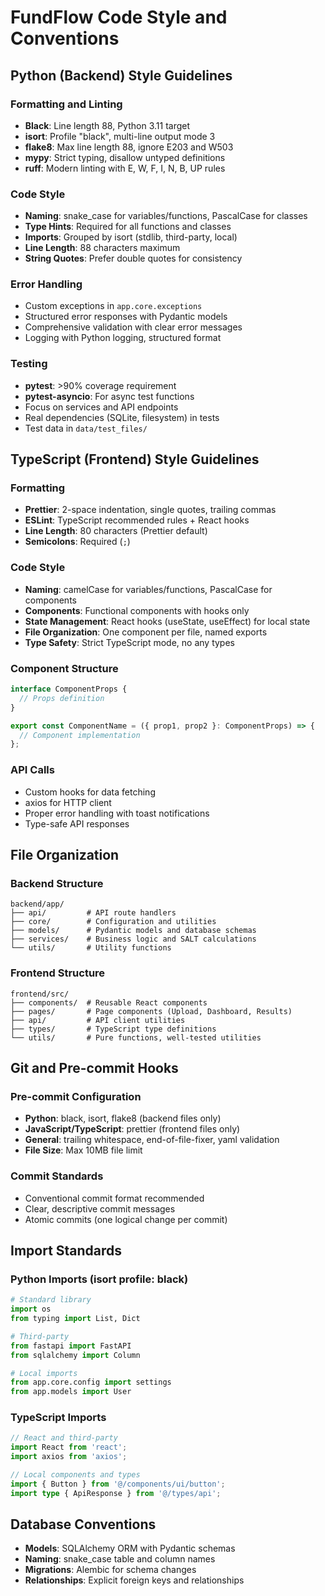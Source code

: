 # FundFlow Code Style and Conventions

## Python (Backend) Style Guidelines

### Formatting and Linting
- **Black**: Line length 88, Python 3.11 target
- **isort**: Profile "black", multi-line output mode 3
- **flake8**: Max line length 88, ignore E203 and W503
- **mypy**: Strict typing, disallow untyped definitions
- **ruff**: Modern linting with E, W, F, I, N, B, UP rules

### Code Style
- **Naming**: snake_case for variables/functions, PascalCase for classes
- **Type Hints**: Required for all functions and classes
- **Imports**: Grouped by isort (stdlib, third-party, local)
- **Line Length**: 88 characters maximum
- **String Quotes**: Prefer double quotes for consistency

### Error Handling
- Custom exceptions in `app.core.exceptions`
- Structured error responses with Pydantic models
- Comprehensive validation with clear error messages
- Logging with Python logging, structured format

### Testing
- **pytest**: >90% coverage requirement
- **pytest-asyncio**: For async test functions
- Focus on services and API endpoints
- Real dependencies (SQLite, filesystem) in tests
- Test data in `data/test_files/`

## TypeScript (Frontend) Style Guidelines

### Formatting
- **Prettier**: 2-space indentation, single quotes, trailing commas
- **ESLint**: TypeScript recommended rules + React hooks
- **Line Length**: 80 characters (Prettier default)
- **Semicolons**: Required (`;`)

### Code Style
- **Naming**: camelCase for variables/functions, PascalCase for components
- **Components**: Functional components with hooks only
- **State Management**: React hooks (useState, useEffect) for local state
- **File Organization**: One component per file, named exports
- **Type Safety**: Strict TypeScript mode, no any types

### Component Structure
```typescript
interface ComponentProps {
  // Props definition
}

export const ComponentName = ({ prop1, prop2 }: ComponentProps) => {
  // Component implementation
};
```

### API Calls
- Custom hooks for data fetching
- axios for HTTP client
- Proper error handling with toast notifications
- Type-safe API responses

## File Organization

### Backend Structure
```
backend/app/
├── api/         # API route handlers
├── core/        # Configuration and utilities
├── models/      # Pydantic models and database schemas
├── services/    # Business logic and SALT calculations
└── utils/       # Utility functions
```

### Frontend Structure
```
frontend/src/
├── components/  # Reusable React components
├── pages/       # Page components (Upload, Dashboard, Results)
├── api/         # API client utilities
├── types/       # TypeScript type definitions
└── utils/       # Pure functions, well-tested utilities
```

## Git and Pre-commit Hooks

### Pre-commit Configuration
- **Python**: black, isort, flake8 (backend files only)
- **JavaScript/TypeScript**: prettier (frontend files only)
- **General**: trailing whitespace, end-of-file-fixer, yaml validation
- **File Size**: Max 10MB file limit

### Commit Standards
- Conventional commit format recommended
- Clear, descriptive commit messages
- Atomic commits (one logical change per commit)

## Import Standards

### Python Imports (isort profile: black)
```python
# Standard library
import os
from typing import List, Dict

# Third-party
from fastapi import FastAPI
from sqlalchemy import Column

# Local imports
from app.core.config import settings
from app.models import User
```

### TypeScript Imports
```typescript
// React and third-party
import React from 'react';
import axios from 'axios';

// Local components and types
import { Button } from '@/components/ui/button';
import type { ApiResponse } from '@/types/api';
```

## Database Conventions
- **Models**: SQLAlchemy ORM with Pydantic schemas
- **Naming**: snake_case table and column names
- **Migrations**: Alembic for schema changes
- **Relationships**: Explicit foreign keys and relationships